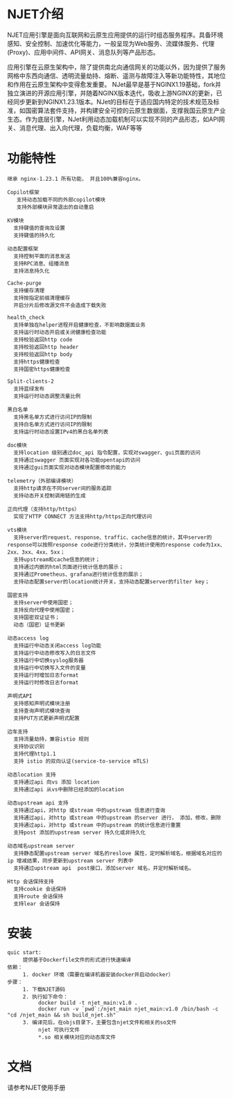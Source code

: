 NJET介绍
============
NJET应用引擎是面向互联网和云原生应用提供的运行时组态服务程序。具备环境感知、安全控制、加速优化等能力，一般呈现为Web服务、流媒体服务、代理(Proxy)、应用中间件、API网关、消息队列等产品形态。
 
应用引擎在云原生架构中，除了提供南北向通信网关的功能以外，因为提供了服务网格中东西向通信、透明流量劫持、熔断、遥测与故障注入等新功能特性，其地位和作用在云原生架构中变得愈发重要。
NJet最早是基于NGINX1.19基础，fork并独立演进的开源应用引擎，并随着NGINX版本迭代，吸收上游NGINX的更新，已经同步更新到NGINX1.23.1版本。NJet的目标在于适应国内特定的技术规范及标准，如国密算法套件支持，并构建安全可控的云原生数据面，支撑我国云原生产业生态。作为底层引擎，NJet利用动态加载机制可以实现不同的产品形态，如API网关、消息代理、出入向代理，负载均衡，WAF等等


功能特性
========
```
继承 nginx-1.23.1 所有功能， 并且100%兼容nginx。

Copilot框架
   支持动态加载不同的外部copilot模块
   支持外部模块异常退出的自动重启

KV模块
  支持键值的查询及设置
  支持键值的持久化

动态配置框架
  支持控制平面的消息发送
  支持RPC消息、组播消息
  支持消息持久化

Cache-purge
  支持缓存清理
  支持按指定前缀清理缓存
  开启分片后修改源文件不会造成下载失败

health_check
  支持单独在helper进程开启健康检查，不影响数据面业务
  支持运行时动态开启或关闭健康检查功能
  支持校验返回http code
  支持校验返回http header
  支持校验返回http body
  支持https健康检查
  支持国密https健康检查

Split-clients-2
  支持蓝绿发布
  支持运行时动态调整流量比例

黑白名单
  支持黑名单方式进行访问IP的限制
  支持白名单方式进行访问IP的限制
  支持运行时动态设置IPv4的黑白名单列表 

doc模块
  支持location 级别通过doc_api 指令配置，实现对swagger、gui页面的访问
  支持通过swagger 页面实现对各功能opentapi的访问
  支持通过gui页面实现对动态模块配置修改的能力

telemetry（外部编译模块）
  支持http请求在不同server间的服务追踪
  支持动态开关控制调用链的生成

正向代理（支持http/https）
  实现了HTTP CONNECT 方法支持http/https正向代理访问

vts模块
  支持server的request、response、traffic、cache信息的统计，其中server的response可以按照response code进行分类统计，分类统计使用的response code为1xx、2xx、3xx、4xx、5xx；
  支持upstream和cache信息的统计；
  支持通过内嵌的html页面进行统计信息的展示；
  支持通过Prometheus、grafana进行统计信息的展示；
  支持动态配置server的location统计开关，支持动态配置server的filter key；

国密支持
  支持server中使用国密；
  支持反向代理中使用国密；
  支持国密双证证书；
  动态（国密）证书更新

动态access log
  支持运行中动态关闭access log功能
  支持运行中动态修改写入的日志文件
  支持运行中切换syslog服务器
  支持运行中切换写入文件的变量
  支持运行时增加日志format
  支持运行时修改日志format

声明式API
  支持感知声明式模块注册
  支持查询声明式模块查询
  支持PUT方式更新声明式配置

边车支持
  支持流量劫持，兼容istio 规则
  支持协议识别
  支持代理http1.1
  支持 istio 的双向认证(service-to-service mTLS)

动态location 支持
  支持通过api 向vs 添加 location
  支持通过api 从vs中删除已经添加的location

动态upstream api 支持
  支持通过api，对http 或stream 中的upstream 信息进行查询
  支持通过api，对http 或stream 中的upstream 的server 进行， 添加，修改，删除
  支持通过api，对http 或stream 中的upstream 的统计信息进行重置
  支持post 添加的upstream server 持久化或非持久化 

动态域名upstream server
  支持静态配置upstream server 域名的reslove 属性，定时解析域名，根据域名对应的ip 增减结果，同步更新到upstream server 列表中
  支持通过upstream api  post接口，添加server 域名，并定时解析域名。

Http 会话保持支持
  支持cookie 会话保持
  支持route 会话保持
  支持lear 会话保持  

```


安装
============
```
quic start:
     提供基于Dockerfile文件的形式进行快速编译
依赖：
     1. docker 环境（需要在编译机器安装docker并启动docker）
步骤：    
     1. 下载NJET源码
     2. 执行如下命令：
          docker build -t njet_main:v1.0 .
          docker run -v `pwd`:/njet_main njet_main:v1.0 /bin/bash -c "cd /njet_main && sh build_njet.sh"
     3. 编译完后，在objs目录下，主要包含njet文件和相关的so文件
          njet 可执行文件
          *.so 相关模块对应的动态库文件

```

文档
=============
请参考NJET使用手册
